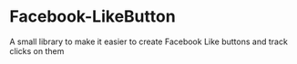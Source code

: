 Facebook-LikeButton
===================

A small library to make it easier to create Facebook Like buttons and track clicks on them